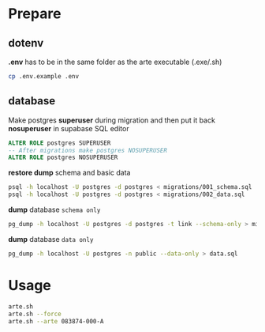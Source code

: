 # Prepare

## dotenv

**.env** has to be in the same folder as the arte executable (.exe/.sh)
```sh
cp .env.example .env
```

## database

Make postgres **superuser** during migration and then put it back **nosuperuser** in supabase SQL editor
```sql
ALTER ROLE postgres SUPERUSER
-- After migrations make postgres NOSUPERUSER
ALTER ROLE postgres NOSUPERUSER
```

**restore dump** schema and basic data
```sh
psql -h localhost -U postgres -d postgres < migrations/001_schema.sql
psql -h localhost -U postgres -d postgres < migrations/002_data.sql
```

**dump** database `schema only`
```sh
pg_dump -h localhost -U postgres -d postgres -t link --schema-only > migrations/003_table_link.sql
```

**dump** database `data only`
```sh
pg_dump -h localhost -U postgres -n public --data-only > data.sql
```

# Usage
```sh
arte.sh
arte.sh --force
arte.sh --arte 083874-000-A
```

